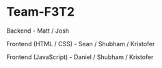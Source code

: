 # Team-F3T2

Backend - Matt / Josh

Frontend (HTML / CSS) - Sean / Shubham / Kristofer

Frontend (JavaScript) - Daniel / Shubham / Kristofer


